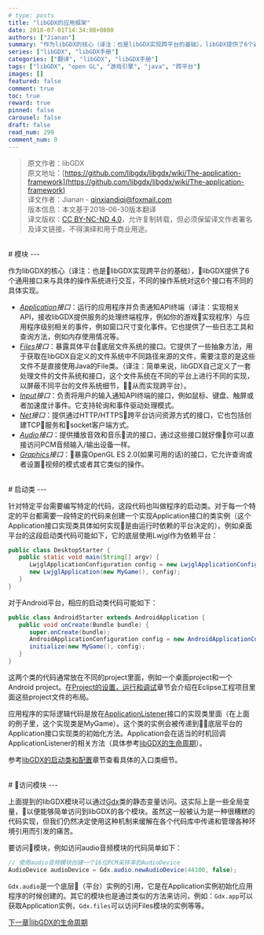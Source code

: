 ```yaml
---
# type: posts 
title: "libGDX的应用框架"
date: 2018-07-01T14:34:08+0800
authors: ["Jianan"]
summary: "作为libGDX的核心（译注：也是libGDX实现跨平台的基础），libGDX提供了6个通用接口来与具体的操作系统进行交互，不同的操作系统对这6个接口有不同的具体实现。"
series: ["libGDX", "libGDX手册"]
categories: ["翻译", "libGDX", "libGDX手册"]
tags: ["libGDX", "open GL", "游戏引擎", "java", "跨平台"]
images: []
featured: false
comment: true
toc: true
reward: true
pinned: false
carousel: false
draft: false
read_num: 299
comment_num: 0
---
```


> 原文作者：libGDX  
原文地址：[https://github.com/libgdx/libgdx/wiki/The-application-framework](https://github.com/libgdx/libgdx/wiki/The-application-framework)   
译文作者：Jianan - qinxiandiqi@foxmail.com  
版本信息：本文基于2018-06-30版本翻译  
译文版权：[CC BY-NC-ND 4.0](http://creativecommons.org/licenses/by-nc-nd/4.0/)，允许复制转载，但必须保留译文作者署名及译文链接，不得演绎和用于商业用途。

<br>
# 模块
---

作为libGDX的核心（译注：也是libGDX实现跨平台的基础），libGDX提供了6个通用接口来与具体的操作系统进行交互，不同的操作系统对这6个接口有不同的具体实现。 

  * *[Application](https://github.com/libgdx/libgdx/tree/master/gdx/src/com/badlogic/gdx/Application.java)接口*：运行的应用程序并负责通知API终端（译注：实现相关API，接收libGDX提供服务的处理终端程序，例如你的游戏实现程序）与应用程序级别相关的事件，例如窗口尺寸变化事件。它也提供了一些日志工具和查询方法，例如内存使用情况等。  
  * *[Files](https://github.com/libgdx/libgdx/tree/master/gdx/src/com/badlogic/gdx/Files.java)接口*：暴露具体平台底层文件系统的接口。它提供了一些抽象方法，用于获取在libGDX自定义的文件系统中不同路径来源的文件，需要注意的是这些文件不是直接使用Java的File类。（译注：简单来说，libGDX自己定义了一套处理文件的文件系统和接口，这个文件系统在不同的平台上进行不同的实现，以屏蔽不同平台的文件系统细节，从而实现跨平台）。  
  * *[Input](https://github.com/libgdx/libgdx/tree/master/gdx/src/com/badlogic/gdx/Input.java)接口*：负责将用户的输入通知API终端的接口，例如鼠标、键盘、触屏或者加速度计事件。它支持轮询和事件驱动处理模式。 
  * *[Net](https://github.com/libgdx/libgdx/tree/master/gdx/src/com/badlogic/gdx/Net.java)接口*：提供通过HTTP/HTTPS跨平台访问资源方式的接口，它也包括创建TCP服务和socket客户端方式。 
  * *[Audio](https://github.com/libgdx/libgdx/tree/master/gdx/src/com/badlogic/gdx/Audio.java)接口*：提供播放音效和音乐流的接口，通过这些接口就好像你可以直接访问PCM音频输入/输出设备一样。
  * *[Graphics](https://github.com/libgdx/libgdx/tree/master/gdx/src/com/badlogic/gdx/Graphics.java)接口*：暴露OpenGL ES 2.0(如果可用的话)的接口，它允许查询或者设置视频的模式或者其它类似的操作。  

<br>
# 启动类
---

针对特定平台需要编写特定的代码，这段代码也叫做程序的启动类。对于每一个特定的平台都需要一段特定的代码来创建一个实现Application接口的类实例（这个Application接口实现类具体如何实现是由运行时依赖的平台决定的）。例如桌面平台的这段启动类代码可能如下，它的底层使用Lwjgl作为依赖平台： 

```java
public class DesktopStarter {
   public static void main(String[] argv) {
      LwjglApplicationConfiguration config = new LwjglApplicationConfiguration();
      new LwjglApplication(new MyGame(), config);
   }
}
```

对于Android平台，相应的启动类代码可能如下：  

```java
public class AndroidStarter extends AndroidApplication {
   public void onCreate(Bundle bundle) {
      super.onCreate(bundle);
      AndroidApplicationConfiguration config = new AndroidApplicationConfiguration();
      initialize(new MyGame(), config);
   }
}
```

这两个类的代码通常放在不同的project里面，例如一个桌面project和一个Android project。在[Project的设置，运行和调试](https://github.com/libgdx/libgdx/wiki/Project-setup,-running-&-debugging)章节会介绍在Eclipse工程项目里面这些project文件的布局。 

应用程序的实际逻辑代码是放在[ApplicationListener](https://github.com/libgdx/libgdx/tree/master/gdx/src/com/badlogic/gdx/ApplicationListener.java)接口的实现类里面（在上面的例子里，这个实现类是MyGame）。这个类的实例会被传递到底层平台的Application接口实现类的初始化方法。Application会在适当的时机回调ApplicationListener的相关方法（具体参考[libGDX的生命周期](https://blog.csdn.net/qinxiandiqi/article/details/80874868)）。 

参考[libGDX的启动类和配置](https://github.com/libgdx/libgdx/wiki/Starter-classes-and-configuration)章节查看具体的入口类细节。  

<br>
# 访问模块
---

上面提到的libGDX模块可以通过[Gdx](https://github.com/libgdx/libgdx/tree/master/gdx/src/com/badlogic/gdx/Gdx.java)类的静态变量访问。这实际上是一些全局变量，以便能够简单访问到libGDX的各个模块。虽然这一般被认为是一种很糟糕的代码实现，但我们仍然决定使用这种机制来缓解在各个代码库中传递和管理各种环境引用而引发的痛苦。  

要访问模块，例如访问audio音频模块的代码简单如下：  

```java
// 使用audio音频模块创建一个16位PCM采样率的AudioDevice
AudioDevice audioDevice = Gdx.audio.newAudioDevice(44100, false);
```

`Gdx.audio`是一个底层（平台）实例的引用，它是在Application实例初始化应用程序的时候创建的。其它的模块也是通过类似的方法来访问，例如：`Gdx.app`可以获取Application实例，`Gdx.files`可以访问Files模块的实例等等。

[下一章|libGDX的生命周期](https://blog.csdn.net/qinxiandiqi/article/details/80874868)